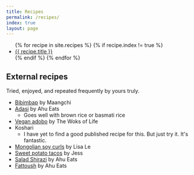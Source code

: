 ```yaml
---
title: Recipes
permalink: /recipes/
index: true
layout: page
---
```


<ul>
    {% for recipe in site.recipes %}
    {% if recipe.index != true %}
    <li><a href="{{ recipe.url }}">{{ recipe.title }}</a></li>
    {% endif %}
    {% endfor %}
</ul>

## External recipes

Tried, enjoyed, and repeated frequently by yours truly.

* [Bibimbap](https://www.maangchi.com/recipe/bibimbap) by Maangchi
* [Adasi](http://www.ahueats.com/2015/02/adasi-persian-lentil-stew.html) by Ahu
  Eats
  * Goes well with brown rice or basmati rice
* [Vegan adobo](https://thewoksoflife.com/vegan-adobo/) by The Woks of Life
* Koshari
  * I have yet to find a good published recipe for this. But just try it. It's
    fantastic.
* [Mongolian soy curls](https://thevietvegan.com/vegan-mongolian-beef/) by Lisa
  Le
* [Sweet potato tacos](https://playswellwithbutter.com/roasted-sweet-potato-cauliflower-tacos/)
  by Jess
* [Salad Shirazi](http://www.ahueats.com/2016/06/salad-shirazi.html) by Ahu
  Eats
* [Fattoush](http://www.ahueats.com/2016/06/fattoush-salad.html) by Ahu Eats
